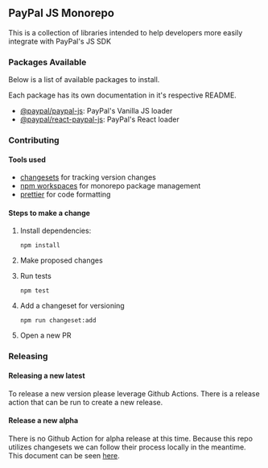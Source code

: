 ## PayPal JS Monorepo

This is a collection of libraries intended to help developers more easily integrate with PayPal's JS SDK

### Packages Available

Below is a list of available packages to install.

Each package has its own documentation in it's respective README.

-   [@paypal/paypal-js](./packages/paypal-js/README.md): PayPal's Vanilla JS loader
-   [@paypal/react-paypal-js](./packages/react-paypal-js/README.md): PayPal's React loader

### Contributing

#### Tools used

-   [changesets](https://github.com/changesets/changesets) for tracking version changes
-   [npm workspaces](https://docs.npmjs.com/cli/v7/using-npm/workspaces/) for monorepo package management
-   [prettier](https://prettier.io) for code formatting

#### Steps to make a change

1. Install dependencies:

    ```
    npm install
    ```

2. Make proposed changes
3. Run tests

    ```
    npm test
    ```

4. Add a changeset for versioning

    ```
    npm run changeset:add
    ```

5. Open a new PR

### Releasing

#### Releasing a new latest

To release a new version please leverage Github Actions. There is a release action that can be run to create a new release.

#### Release a new alpha

There is no Github Action for alpha release at this time. Because this repo utilizes changesets we can follow their process locally in the meantime. This document can be seen [here](https://github.com/changesets/changesets/blob/main/docs/prereleases.md).
